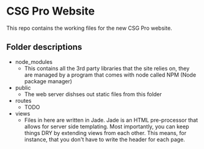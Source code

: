 # CSG Pro Website

This repo contains the working files for the new CSG Pro website.

## Folder descriptions

- node_modules
  - This contains all the 3rd party libraries that the site relies on, they are managed by a program that comes with node called NPM (Node package manager)
- public
  - The web server dishses out static files from this folder
- routes
  - TODO
- views
  - Files in here are written in Jade. Jade is an HTML pre-processor that allows for server side templating. Most importantly, you can keep things DRY by extending views from each other. This means, for instance, that you don't have to write the header for each page.
  
